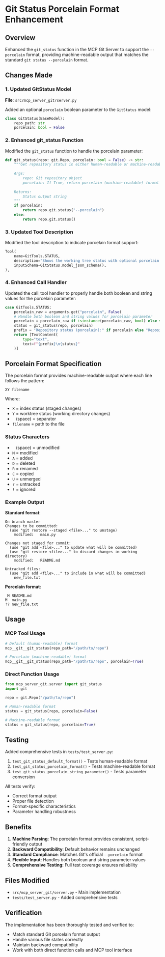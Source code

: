 # Git Status Porcelain Format Enhancement

## Overview

Enhanced the `git_status` function in the MCP Git Server to support the `--porcelain` format, providing machine-readable output that matches the standard `git status --porcelain` format.

## Changes Made

### 1. Updated GitStatus Model
**File**: `src/mcp_server_git/server.py`

Added an optional `porcelain` boolean parameter to the `GitStatus` model:

```python
class GitStatus(BaseModel):
    repo_path: str
    porcelain: bool = False
```

### 2. Enhanced git_status Function

Modified the `git_status` function to handle the porcelain parameter:

```python
def git_status(repo: git.Repo, porcelain: bool = False) -> str:
    """Get repository status in either human-readable or machine-readable format.
    
    Args:
        repo: Git repository object
        porcelain: If True, return porcelain (machine-readable) format
        
    Returns:
        Status output string
    """
    if porcelain:
        return repo.git.status("--porcelain")
    else:
        return repo.git.status()
```

### 3. Updated Tool Description

Modified the tool description to indicate porcelain format support:

```python
Tool(
    name=GitTools.STATUS,
    description="Shows the working tree status with optional porcelain (machine-readable) format",
    inputSchema=GitStatus.model_json_schema(),
),
```

### 4. Enhanced Call Handler

Updated the call_tool handler to properly handle both boolean and string values for the porcelain parameter:

```python
case GitTools.STATUS:
    porcelain_raw = arguments.get("porcelain", False)
    # Handle both boolean and string values for porcelain parameter
    porcelain = porcelain_raw if isinstance(porcelain_raw, bool) else str(porcelain_raw).lower() in ('true', '1', 'yes')
    status = git_status(repo, porcelain)
    prefix = "Repository status (porcelain):" if porcelain else "Repository status:"
    return [TextContent(
        type="text",
        text=f"{prefix}\n{status}"
    )]
```

## Porcelain Format Specification

The porcelain format provides machine-readable output where each line follows the pattern:

```
XY filename
```

Where:
- `X` = index status (staged changes)
- `Y` = worktree status (working directory changes)
- ` ` (space) = separator
- `filename` = path to the file

### Status Characters

- ` ` (space) = unmodified
- `M` = modified
- `A` = added
- `D` = deleted
- `R` = renamed
- `C` = copied
- `U` = unmerged
- `?` = untracked
- `!` = ignored

### Example Output

**Standard format**:
```
On branch master
Changes to be committed:
  (use "git restore --staged <file>..." to unstage)
	modified:   main.py

Changes not staged for commit:
  (use "git add <file>..." to update what will be committed)
  (use "git restore <file>..." to discard changes in working directory)
	modified:   README.md

Untracked files:
  (use "git add <file>..." to include in what will be committed)
	new_file.txt
```

**Porcelain format**:
```
 M README.md
M  main.py
?? new_file.txt
```

## Usage

### MCP Tool Usage

```python
# Default (human-readable) format
mcp__git__git_status(repo_path="/path/to/repo")

# Porcelain (machine-readable) format
mcp__git__git_status(repo_path="/path/to/repo", porcelain=True)
```

### Direct Function Usage

```python
from mcp_server_git.server import git_status
import git

repo = git.Repo("/path/to/repo")

# Human-readable format
status = git_status(repo, porcelain=False)

# Machine-readable format
status = git_status(repo, porcelain=True)
```

## Testing

Added comprehensive tests in `tests/test_server.py`:

1. `test_git_status_default_format()` - Tests human-readable format
2. `test_git_status_porcelain_format()` - Tests machine-readable format
3. `test_git_status_porcelain_string_parameter()` - Tests parameter conversion

All tests verify:
- Correct format output
- Proper file detection
- Format-specific characteristics
- Parameter handling robustness

## Benefits

1. **Machine Parsing**: The porcelain format provides consistent, script-friendly output
2. **Backward Compatibility**: Default behavior remains unchanged
3. **Standard Compliance**: Matches Git's official `--porcelain` format
4. **Flexible Input**: Handles both boolean and string parameter values
5. **Comprehensive Testing**: Full test coverage ensures reliability

## Files Modified

- `src/mcp_server_git/server.py` - Main implementation
- `tests/test_server.py` - Added comprehensive tests

## Verification

The implementation has been thoroughly tested and verified to:
- Match standard Git porcelain format output
- Handle various file states correctly
- Maintain backward compatibility
- Work with both direct function calls and MCP tool interface